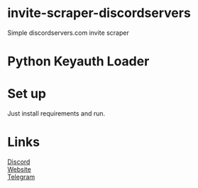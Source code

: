 # invite-scraper-discordservers
 Simple discordservers.com invite scraper
# Python Keyauth Loader
# Set up
Just install requirements and run.
# Links
[Discord](https://discord.gg/kway)<br />
[Website](https://kwayservices.top)<br />
[Telegram](https://t.me/kwaytv)<br />